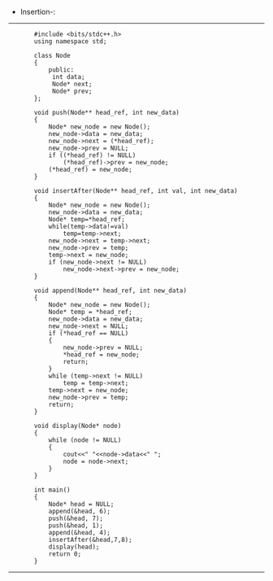 * Insertion-:
---
	       #include <bits/stdc++.h>
	       using namespace std;
	       
	       class Node 
	       { 
	           public:
	            int data; 
	            Node* next; 
	            Node* prev; 
	       }; 
	       
	       void push(Node** head_ref, int new_data) 
	       { 
	           Node* new_node = new Node();
	           new_node->data = new_data; 
	           new_node->next = (*head_ref); 
	           new_node->prev = NULL;
	           if ((*head_ref) != NULL) 
	               (*head_ref)->prev = new_node; 
	           (*head_ref) = new_node; 
	       } 
	       
	       void insertAfter(Node** head_ref, int val, int new_data) 
	       {
	           Node* new_node = new Node();
	           new_node->data = new_data;
	           Node* temp=*head_ref;
	           while(temp->data!=val)
	               temp=temp->next;
	           new_node->next = temp->next;
	           new_node->prev = temp;
	           temp->next = new_node;
	           if (new_node->next != NULL) 
	               new_node->next->prev = new_node; 
	       } 
	       
	       void append(Node** head_ref, int new_data) 
	       { 
	           Node* new_node = new Node(); 
	           Node* temp = *head_ref;
	           new_node->data = new_data;
	           new_node->next = NULL;
	           if (*head_ref == NULL)
	           { 
	               new_node->prev = NULL; 
	               *head_ref = new_node; 
	               return; 
	           }
	           while (temp->next != NULL) 
	               temp = temp->next;
	           temp->next = new_node;
	           new_node->prev = temp; 
	           return; 
	       } 
	        
	       void display(Node* node) 
	       {
	           while (node != NULL) 
	           { 
	               cout<<" "<<node->data<<" ";
	               node = node->next; 
	           }    
	       } 
	       
	       int main() 
	       { 
	           Node* head = NULL;
	           append(&head, 6);
	           push(&head, 7);
	           push(&head, 1); 
	           append(&head, 4); 
	           insertAfter(&head,7,8);
	           display(head); 
	           return 0; 
	       } 
---
